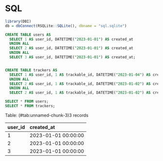 # SQL


```r
library(DBI)
db = dbConnect(RSQLite::SQLite(), dbname = "sql.sqlite")
```


```sql
CREATE TABLE users AS
  SELECT 1 AS user_id, DATETIME("2023-01-01") AS created_at
  UNION ALL
  SELECT 2 AS user_id, DATETIME("2023-01-01") AS created_at
  UNION ALL
  SELECT 3 AS user_id, DATETIME("2023-01-01") AS created_at;


CREATE TABLE trackers AS
  SELECT 1 AS user_id, 1 AS trackable_id, DATETIME("2023-01-04") AS created_at
  UNION ALL
  SELECT 2 AS user_id, 1 AS trackable_id, DATETIME("2023-01-02") AS created_at
  UNION ALL
  SELECT 2 AS user_id, 1 AS trackable_id, DATETIME("2023-01-02") AS created_at;

```


```sql
SELECT * FROM users;
SELECT * FROM trackers;
```


<div class="knitsql-table">


Table: (\#tab:unnamed-chunk-3)3 records

|user_id |created_at          |
|:-------|:-------------------|
|1       |2023-01-01 00:00:00 |
|2       |2023-01-01 00:00:00 |
|3       |2023-01-01 00:00:00 |

</div>
